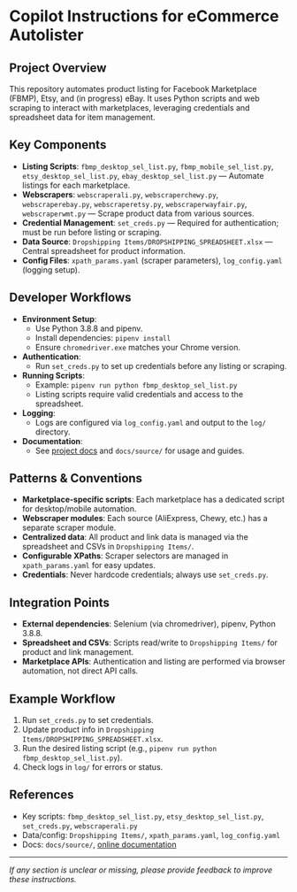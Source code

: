 # Copilot Instructions for eCommerce Autolister

## Project Overview
This repository automates product listing for Facebook Marketplace (FBMP), Etsy, and (in progress) eBay. It uses Python scripts and web scraping to interact with marketplaces, leveraging credentials and spreadsheet data for item management.

## Key Components
- **Listing Scripts**: `fbmp_desktop_sel_list.py`, `fbmp_mobile_sel_list.py`, `etsy_desktop_sel_list.py`, `ebay_desktop_sel_list.py` — Automate listings for each marketplace.
- **Webscrapers**: `webscraperali.py`, `webscraperchewy.py`, `webscraperebay.py`, `webscraperetsy.py`, `webscraperwayfair.py`, `webscraperwmt.py` — Scrape product data from various sources.
- **Credential Management**: `set_creds.py` — Required for authentication; must be run before listing or scraping.
- **Data Source**: `Dropshipping Items/DROPSHIPPING_SPREADSHEET.xlsx` — Central spreadsheet for product information.
- **Config Files**: `xpath_params.yaml` (scraper parameters), `log_config.yaml` (logging setup).

## Developer Workflows
- **Environment Setup**:
  - Use Python 3.8.8 and pipenv.
  - Install dependencies: `pipenv install`
  - Ensure `chromedriver.exe` matches your Chrome version.
- **Authentication**:
  - Run `set_creds.py` to set up credentials before any listing or scraping.
- **Running Scripts**:
  - Example: `pipenv run python fbmp_desktop_sel_list.py`
  - Listing scripts require valid credentials and access to the spreadsheet.
- **Logging**:
  - Logs are configured via `log_config.yaml` and output to the `log/` directory.
- **Documentation**:
  - See [project docs](https://ehgp.github.io/ecommerce_autolister) and `docs/source/` for usage and guides.

## Patterns & Conventions
- **Marketplace-specific scripts**: Each marketplace has a dedicated script for desktop/mobile automation.
- **Webscraper modules**: Each source (AliExpress, Chewy, etc.) has a separate scraper module.
- **Centralized data**: All product and link data is managed via the spreadsheet and CSVs in `Dropshipping Items/`.
- **Configurable XPaths**: Scraper selectors are managed in `xpath_params.yaml` for easy updates.
- **Credentials**: Never hardcode credentials; always use `set_creds.py`.

## Integration Points
- **External dependencies**: Selenium (via chromedriver), pipenv, Python 3.8.8.
- **Spreadsheet and CSVs**: Scripts read/write to `Dropshipping Items/` for product and link management.
- **Marketplace APIs**: Authentication and listing are performed via browser automation, not direct API calls.

## Example Workflow
1. Run `set_creds.py` to set credentials.
2. Update product info in `Dropshipping Items/DROPSHIPPING_SPREADSHEET.xlsx`.
3. Run the desired listing script (e.g., `pipenv run python fbmp_desktop_sel_list.py`).
4. Check logs in `log/` for errors or status.

## References
- Key scripts: `fbmp_desktop_sel_list.py`, `etsy_desktop_sel_list.py`, `set_creds.py`, `webscraperali.py`
- Data/config: `Dropshipping Items/`, `xpath_params.yaml`, `log_config.yaml`
- Docs: `docs/source/`, [online documentation](https://ehgp.github.io/ecommerce_autolister)

---
_If any section is unclear or missing, please provide feedback to improve these instructions._
